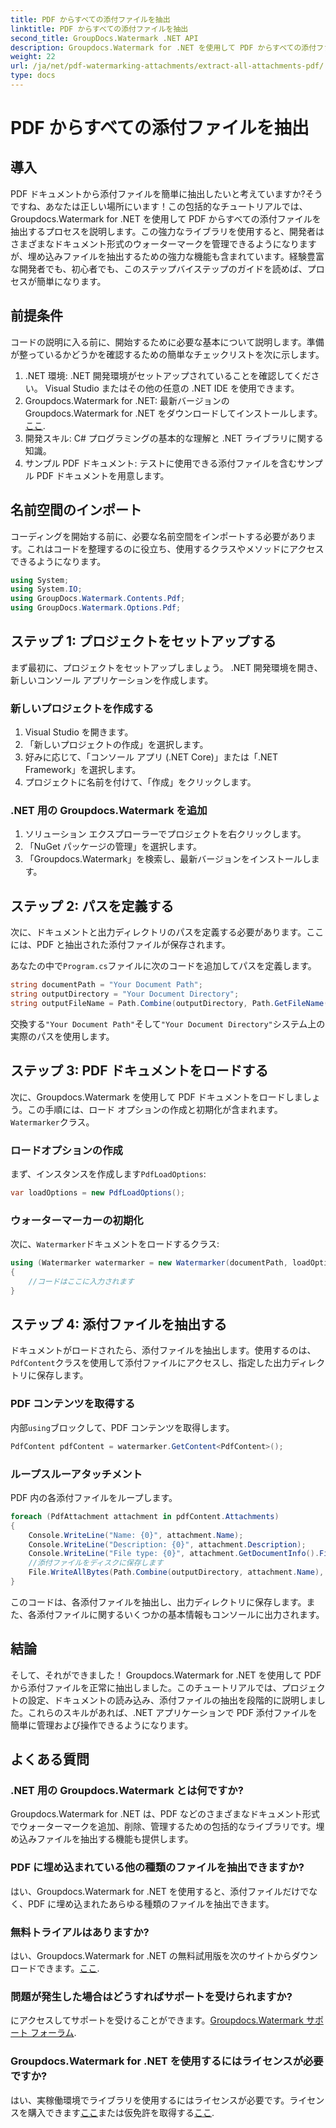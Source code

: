 ```yaml
---
title: PDF からすべての添付ファイルを抽出
linktitle: PDF からすべての添付ファイルを抽出
second_title: GroupDocs.Watermark .NET API
description: Groupdocs.Watermark for .NET を使用して PDF からすべての添付ファイルを抽出する方法を学びます。シームレスな抽出プロセスについては、ステップバイステップのガイドに従ってください。
weight: 22
url: /ja/net/pdf-watermarking-attachments/extract-all-attachments-pdf/
type: docs
---
```

# PDF からすべての添付ファイルを抽出

## 導入
PDF ドキュメントから添付ファイルを簡単に抽出したいと考えていますか?そうですね、あなたは正しい場所にいます！この包括的なチュートリアルでは、Groupdocs.Watermark for .NET を使用して PDF からすべての添付ファイルを抽出するプロセスを説明します。この強力なライブラリを使用すると、開発者はさまざまなドキュメント形式のウォーターマークを管理できるようになりますが、埋め込みファイルを抽出するための強力な機能も含まれています。経験豊富な開発者でも、初心者でも、このステップバイステップのガイドを読めば、プロセスが簡単になります。
## 前提条件
コードの説明に入る前に、開始するために必要な基本について説明します。準備が整っているかどうかを確認するための簡単なチェックリストを次に示します。
1. .NET 環境: .NET 開発環境がセットアップされていることを確認してください。 Visual Studio またはその他の任意の .NET IDE を使用できます。
2.  Groupdocs.Watermark for .NET: 最新バージョンの Groupdocs.Watermark for .NET をダウンロードしてインストールします。[ここ](https://releases.groupdocs.com/Watermark/net/).
3. 開発スキル: C# プログラミングの基本的な理解と .NET ライブラリに関する知識。
4. サンプル PDF ドキュメント: テストに使用できる添付ファイルを含むサンプル PDF ドキュメントを用意します。
## 名前空間のインポート
コーディングを開始する前に、必要な名前空間をインポートする必要があります。これはコードを整理するのに役立ち、使用するクラスやメソッドにアクセスできるようになります。
```csharp
using System;
using System.IO;
using GroupDocs.Watermark.Contents.Pdf;
using GroupDocs.Watermark.Options.Pdf;
```
## ステップ 1: プロジェクトをセットアップする
まず最初に、プロジェクトをセットアップしましょう。 .NET 開発環境を開き、新しいコンソール アプリケーションを作成します。
### 新しいプロジェクトを作成する
1. Visual Studio を開きます。
2. 「新しいプロジェクトの作成」を選択します。
3. 好みに応じて、「コンソール アプリ (.NET Core)」または「.NET Framework」を選択します。
4. プロジェクトに名前を付けて、「作成」をクリックします。
### .NET 用の Groupdocs.Watermark を追加
1. ソリューション エクスプローラーでプロジェクトを右クリックします。
2. 「NuGet パッケージの管理」を選択します。
3. 「Groupdocs.Watermark」を検索し、最新バージョンをインストールします。
## ステップ 2: パスを定義する
次に、ドキュメントと出力ディレクトリのパスを定義する必要があります。ここには、PDF と抽出された添付ファイルが保存されます。

あなたの中で`Program.cs`ファイルに次のコードを追加してパスを定義します。
```csharp
string documentPath = "Your Document Path";
string outputDirectory = "Your Document Directory";
string outputFileName = Path.Combine(outputDirectory, Path.GetFileName(documentPath));
```
交換する`"Your Document Path"`そして`"Your Document Directory"`システム上の実際のパスを使用します。
## ステップ 3: PDF ドキュメントをロードする
次に、Groupdocs.Watermark を使用して PDF ドキュメントをロードしましょう。この手順には、ロード オプションの作成と初期化が含まれます。`Watermarker`クラス。
### ロードオプションの作成
まず、インスタンスを作成します`PdfLoadOptions`:
```csharp
var loadOptions = new PdfLoadOptions();
```
### ウォーターマーカーの初期化
次に、`Watermarker`ドキュメントをロードするクラス:
```csharp
using (Watermarker watermarker = new Watermarker(documentPath, loadOptions))
{
    //コードはここに入力されます
}
```
## ステップ 4: 添付ファイルを抽出する
ドキュメントがロードされたら、添付ファイルを抽出します。使用するのは、`PdfContent`クラスを使用して添付ファイルにアクセスし、指定した出力ディレクトリに保存します。
### PDF コンテンツを取得する
内部`using`ブロックして、PDF コンテンツを取得します。
```csharp
PdfContent pdfContent = watermarker.GetContent<PdfContent>();
```
### ループスルーアタッチメント
PDF 内の各添付ファイルをループします。
```csharp
foreach (PdfAttachment attachment in pdfContent.Attachments)
{
    Console.WriteLine("Name: {0}", attachment.Name);
    Console.WriteLine("Description: {0}", attachment.Description);
    Console.WriteLine("File type: {0}", attachment.GetDocumentInfo().FileType);
    //添付ファイルをディスクに保存します
    File.WriteAllBytes(Path.Combine(outputDirectory, attachment.Name), attachment.Content);
}
```
このコードは、各添付ファイルを抽出し、出力ディレクトリに保存します。また、各添付ファイルに関するいくつかの基本情報もコンソールに出力されます。
## 結論
そして、それができました！ Groupdocs.Watermark for .NET を使用して PDF から添付ファイルを正常に抽出しました。このチュートリアルでは、プロジェクトの設定、ドキュメントの読み込み、添付ファイルの抽出を段階的に説明しました。これらのスキルがあれば、.NET アプリケーションで PDF 添付ファイルを簡単に管理および操作できるようになります。
## よくある質問
### .NET 用の Groupdocs.Watermark とは何ですか?
Groupdocs.Watermark for .NET は、PDF などのさまざまなドキュメント形式でウォーターマークを追加、削除、管理するための包括的なライブラリです。埋め込みファイルを抽出する機能も提供します。
### PDF に埋め込まれている他の種類のファイルを抽出できますか?
はい、Groupdocs.Watermark for .NET を使用すると、添付ファイルだけでなく、PDF に埋め込まれたあらゆる種類のファイルを抽出できます。
### 無料トライアルはありますか?
はい、Groupdocs.Watermark for .NET の無料試用版を次のサイトからダウンロードできます。[ここ](https://releases.groupdocs.com/).
### 問題が発生した場合はどうすればサポートを受けられますか?
にアクセスしてサポートを受けることができます。[Groupdocs.Watermark サポート フォーラム](https://forum.groupdocs.com/c/watermark/19).
### Groupdocs.Watermark for .NET を使用するにはライセンスが必要ですか?
はい、実稼働環境でライブラリを使用するにはライセンスが必要です。ライセンスを購入できます[ここ](https://purchase.groupdocs.com/buy)または仮免許を取得する[ここ](https://purchase.groupdocs.com/temporary-license/).